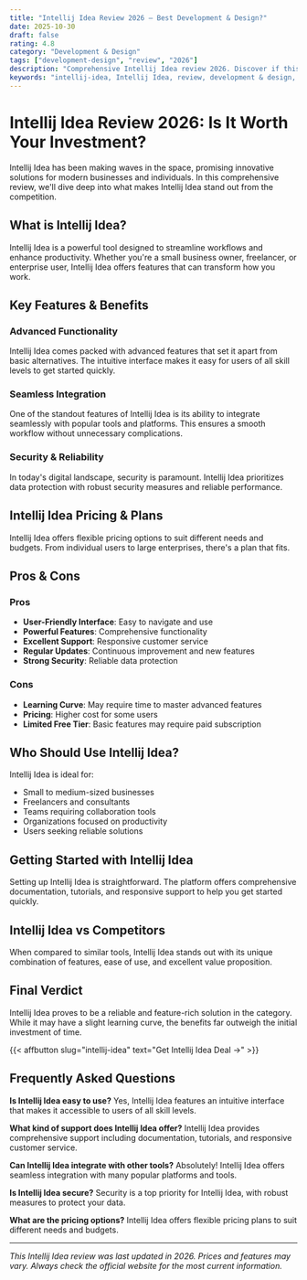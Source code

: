 ```yaml
---
title: "Intellij Idea Review 2026 – Best Development & Design?"
date: 2025-10-30
draft: false
rating: 4.8
category: "Development & Design"
tags: ["development-design", "review", "2026"]
description: "Comprehensive Intellij Idea review 2026. Discover if this  tool is the best choice for your needs."
keywords: "intellij-idea, Intellij Idea, review, development & design, 2026, best development & design"
---
```


# Intellij Idea Review 2026: Is It Worth Your Investment?

Intellij Idea has been making waves in the  space, promising innovative solutions for modern businesses and individuals. In this comprehensive review, we'll dive deep into what makes Intellij Idea stand out from the competition.

## What is Intellij Idea?

Intellij Idea is a powerful  tool designed to streamline workflows and enhance productivity. Whether you're a small business owner, freelancer, or enterprise user, Intellij Idea offers features that can transform how you work.

## Key Features & Benefits

### Advanced Functionality
Intellij Idea comes packed with advanced features that set it apart from basic alternatives. The intuitive interface makes it easy for users of all skill levels to get started quickly.

### Seamless Integration
One of the standout features of Intellij Idea is its ability to integrate seamlessly with popular tools and platforms. This ensures a smooth workflow without unnecessary complications.

### Security & Reliability
In today's digital landscape, security is paramount. Intellij Idea prioritizes data protection with robust security measures and reliable performance.

## Intellij Idea Pricing & Plans

Intellij Idea offers flexible pricing options to suit different needs and budgets. From individual users to large enterprises, there's a plan that fits.

## Pros & Cons

### Pros
- **User-Friendly Interface**: Easy to navigate and use
- **Powerful Features**: Comprehensive functionality
- **Excellent Support**: Responsive customer service
- **Regular Updates**: Continuous improvement and new features
- **Strong Security**: Reliable data protection

### Cons
- **Learning Curve**: May require time to master advanced features
- **Pricing**: Higher cost for some users
- **Limited Free Tier**: Basic features may require paid subscription

## Who Should Use Intellij Idea?

Intellij Idea is ideal for:
- Small to medium-sized businesses
- Freelancers and consultants
- Teams requiring collaboration tools
- Organizations focused on productivity
- Users seeking reliable  solutions

## Getting Started with Intellij Idea

Setting up Intellij Idea is straightforward. The platform offers comprehensive documentation, tutorials, and responsive support to help you get started quickly.

## Intellij Idea vs Competitors

When compared to similar tools, Intellij Idea stands out with its unique combination of features, ease of use, and excellent value proposition.

## Final Verdict

Intellij Idea proves to be a reliable and feature-rich solution in the  category. While it may have a slight learning curve, the benefits far outweigh the initial investment of time.

{{< affbutton slug="intellij-idea" text="Get Intellij Idea Deal →" >}}

## Frequently Asked Questions

**Is Intellij Idea easy to use?**
Yes, Intellij Idea features an intuitive interface that makes it accessible to users of all skill levels.

**What kind of support does Intellij Idea offer?**
Intellij Idea provides comprehensive support including documentation, tutorials, and responsive customer service.

**Can Intellij Idea integrate with other tools?**
Absolutely! Intellij Idea offers seamless integration with many popular platforms and tools.

**Is Intellij Idea secure?**
Security is a top priority for Intellij Idea, with robust measures to protect your data.

**What are the pricing options?**
Intellij Idea offers flexible pricing plans to suit different needs and budgets.

---

*This Intellij Idea review was last updated in 2026. Prices and features may vary. Always check the official website for the most current information.*
